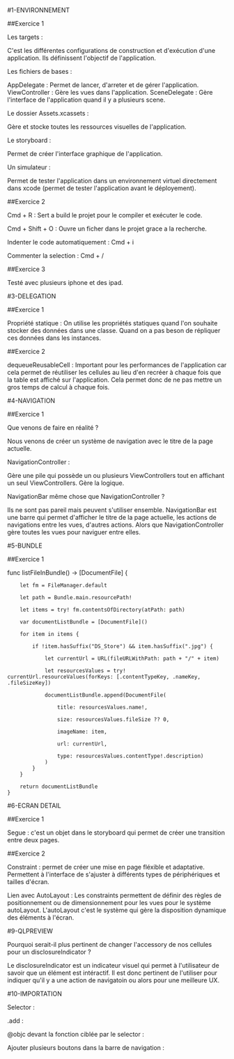 #1-ENVIRONNEMENT

##Exercice 1

Les targets :

C'est les différentes configurations de construction et d'exécution d'une application. Ils définissent l'objectif de l'application.

Les fichiers de bases :

AppDelegate : Permet de lancer, d'arreter et de gérer l'application. 
ViewController : Gère les vues dans l'application.
SceneDelegate : Gère l'interface de l'application quand il y a plusieurs scene.

Le dossier Assets.xcassets :

Gère et stocke toutes les ressources visuelles de l'application.

Le storyboard :

Permet de créer l'interface graphique de l'application.

Un simulateur : 

Permet de tester l'application dans un environnement virtuel directement dans xcode (permet de tester l'application avant le déployement).

##Exercice 2 

Cmd + R : Sert a build le projet pour le compiler et exécuter le code.

Cmd + Shift + O : Ouvre un ficher dans le projet grace a la recherche.

Indenter le code automatiquement : Cmd + i

Commenter la selection : Cmd + /

##Exercice 3

Testé avec plusieurs iphone et des ipad.

#3-DELEGATION

##Exercice 1 

Propriété statique : On utilise les propriétés statiques quand l'on souhaite stocker des données dans une classe. Quand on a pas beson de répliquer ces données dans les instances.

##Exercice 2 

dequeueReusableCell : Important pour les performances de l'application car cela permet de réutiliser les cellules au lieu d'en recréer à chaque fois que la table est affiché sur l'application. Cela permet donc de ne pas mettre un gros temps de calcul à chaque fois.

#4-NAVIGATION

##Exercice 1

Que venons de faire en réalité ?

Nous venons de créer un système de navigation avec le titre de la page actuelle. 

NavigationController :

Gère une pile qui possède un ou plusieurs ViewControllers tout en affichant un seul ViewControllers. Gère la logique.

NavigationBar même chose que NavigationController ?

Ils ne sont pas pareil mais peuvent s'utiliser ensemble. NavigationBar est une barre qui permet d'afficher le titre de la page actuelle, les actions de navigations entre les vues, d'autres actions. Alors que NavigationController gère toutes les vues pour naviguer entre elles.

#5-BUNDLE

##Exercice 1 

<!-- fonction qui retourne un DocumentFile-->
func listFileInBundle() -> [DocumentFile] {
<!-- initialise l'emplacement a recherche par défaut-->
        let fm = FileManager.default
<!-- récupère le chemin du bundle de l'application-->
        let path = Bundle.main.resourcePath!
<!-- récupère tous les fichiers du repertoire-->
        let items = try! fm.contentsOfDirectory(atPath: path)
<!-- crée une liste de tous les documents -->
        var documentListBundle = [DocumentFile]()
<!-- pour tous les item dans la liste d'items-->
        for item in items {
<!-- si le fichier ne termine pas par "DS_Store" et termine par ".jpg"-->
            if !item.hasSuffix("DS_Store") && item.hasSuffix(".jpg") {
<!-- donne un url actuel qui est le chemin avec le nom de l'item a la fin-->
                let currentUrl = URL(fileURLWithPath: path + "/" + item)
<!-- donne a l'url actuelle des valeurs comme un type de contenu, un nom et une taille de fichier-->
                let resourcesValues = try! currentUrl.resourceValues(forKeys: [.contentTypeKey, .nameKey, .fileSizeKey])
<!-- ajoute a la liste documentListBundle un DocumentFile-->
                documentListBundle.append(DocumentFile(
<!-- donne au DocumentFile le nom de l'url actuelle grace a resourcesValues-->
                    title: resourcesValues.name!,
<!-- donne une taille de fichier et si il n'y en a pas donne 0-->
                    size: resourcesValues.fileSize ?? 0, 
<!-- le nom de l'image est le nom de l'item-->
                    imageName: item,
<!-- l'url est l'url actuelle-->
                    url: currentUrl,
<!-- donne un type-->
                    type: resourcesValues.contentType!.description)
                )
            }
        }
<!-- le retour de la fonction est la liste documentListBundle--> 
        return documentListBundle
    }

#6-ECRAN DETAIL

##Exercice 1

Segue : c'est un objet dans le storyboard qui permet de créer une transition entre deux pages.

##Exercice 2

Constraint : permet de créer une mise en page fléxible et adaptative. Permettent à l'interface de s'ajuster à différents types de périphériques et tailles d'écran.

Lien avec AutoLayout : Les constraints permettent de définir des règles de positionnement ou de dimensionnement pour les vues pour le système autoLayout. L'autoLayout c'est le système qui gère la disposition dynamique des éléments à l'écran.

#9-QLPREVIEW

Pourquoi serait-il plus pertinent de changer l'accessory de nos cellules pour un disclosureIndicator ?

Le disclosureIndicator est un indicateur visuel qui permet à l'utilisateur de savoir que un élément est intéractif. Il est donc pertinent de l'utiliser pour indiquer qu'il y a une action de navigatoin ou alors pour une meilleure UX.

#10-IMPORTATION

Selector :

.add :

@objc devant la fonction ciblée par le selector :

Ajouter plusieurs boutons dans la barre de navigation :
